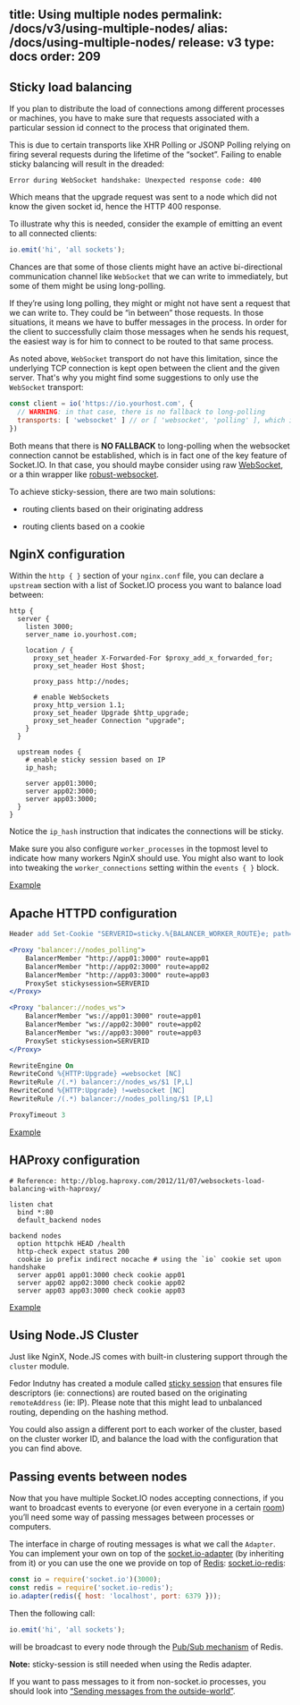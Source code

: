 title: Using multiple nodes
permalink: /docs/v3/using-multiple-nodes/
alias: /docs/using-multiple-nodes/
release: v3
type: docs
order: 209
---

## Sticky load balancing

If you plan to distribute the load of connections among different processes or machines, you have to make sure that requests associated with a particular session id connect to the process that originated them.

This is due to certain transports like XHR Polling or JSONP Polling relying on firing several requests during the lifetime of the &#8220;socket&#8221;. Failing to enable sticky balancing will result in the dreaded:

```
Error during WebSocket handshake: Unexpected response code: 400
```

Which means that the upgrade request was sent to a node which did not know the given socket id, hence the HTTP 400 response.

To illustrate why this is needed, consider the example of emitting an event to all connected clients:

```js
io.emit('hi', 'all sockets');
```

Chances are that some of those clients might have an active bi-directional communication channel like `WebSocket` that we can write to immediately, but some of them might be using long-polling.

If they&#8217;re using long polling, they might or might not have sent a request that we can write to. They could be &#8220;in between&#8221; those requests. In those situations, it means we have to buffer messages in the process. In order for the client to successfully claim those messages when he sends his request, the easiest way is for him to connect to be routed to that same process.

As noted above, `WebSocket` transport do not have this limitation, since the underlying TCP connection is kept open between the client and the given server. That's why you might find some suggestions to only use the `WebSocket` transport:

```js
const client = io('https://io.yourhost.com', {
  // WARNING: in that case, there is no fallback to long-polling
  transports: [ 'websocket' ] // or [ 'websocket', 'polling' ], which is the same thing
})
```

Both means that there is **NO FALLBACK** to long-polling when the websocket connection cannot be established, which is in fact one of the key feature of Socket.IO. In that case, you should maybe consider using raw [WebSocket](https://developer.mozilla.org/en-US/docs/Web/API/WebSocket), or a thin wrapper like [robust-websocket](https://github.com/appuri/robust-websocket).

To achieve sticky-session, there are two main solutions:

- routing clients based on their originating address

- routing clients based on a cookie


## NginX configuration

Within the `http { }` section of your `nginx.conf` file, you can declare a `upstream` section with a list of Socket.IO process you want to balance load between:

```nginx
http {
  server {
    listen 3000;
    server_name io.yourhost.com;

    location / {
      proxy_set_header X-Forwarded-For $proxy_add_x_forwarded_for;
      proxy_set_header Host $host;

      proxy_pass http://nodes;

      # enable WebSockets
      proxy_http_version 1.1;
      proxy_set_header Upgrade $http_upgrade;
      proxy_set_header Connection "upgrade";
    }
  }

  upstream nodes {
    # enable sticky session based on IP
    ip_hash;

    server app01:3000;
    server app02:3000;
    server app03:3000;
  }
}
```

Notice the `ip_hash` instruction that indicates the connections will be sticky.

Make sure you also configure `worker_processes` in the topmost level to indicate how many workers NginX should use. You might also want to look into tweaking the `worker_connections` setting within the `events { }` block.

[Example](https://github.com/socketio/socket.io/tree/master/examples/cluster-nginx)

## Apache HTTPD configuration

```apache
Header add Set-Cookie "SERVERID=sticky.%{BALANCER_WORKER_ROUTE}e; path=/" env=BALANCER_ROUTE_CHANGED

<Proxy "balancer://nodes_polling">
    BalancerMember "http://app01:3000" route=app01
    BalancerMember "http://app02:3000" route=app02
    BalancerMember "http://app03:3000" route=app03
    ProxySet stickysession=SERVERID
</Proxy>

<Proxy "balancer://nodes_ws">
    BalancerMember "ws://app01:3000" route=app01
    BalancerMember "ws://app02:3000" route=app02
    BalancerMember "ws://app03:3000" route=app03
    ProxySet stickysession=SERVERID
</Proxy>

RewriteEngine On
RewriteCond %{HTTP:Upgrade} =websocket [NC]
RewriteRule /(.*) balancer://nodes_ws/$1 [P,L]
RewriteCond %{HTTP:Upgrade} !=websocket [NC]
RewriteRule /(.*) balancer://nodes_polling/$1 [P,L]

ProxyTimeout 3
```

[Example](https://github.com/socketio/socket.io/tree/master/examples/cluster-httpd)

## HAProxy configuration

```
# Reference: http://blog.haproxy.com/2012/11/07/websockets-load-balancing-with-haproxy/

listen chat
  bind *:80
  default_backend nodes

backend nodes
  option httpchk HEAD /health
  http-check expect status 200
  cookie io prefix indirect nocache # using the `io` cookie set upon handshake
  server app01 app01:3000 check cookie app01
  server app02 app02:3000 check cookie app02
  server app03 app03:3000 check cookie app03
```

[Example](https://github.com/socketio/socket.io/tree/master/examples/cluster-haproxy)

## Using Node.JS Cluster

Just like NginX, Node.JS comes with built-in clustering support through the `cluster` module.

Fedor Indutny has created a module called [sticky session](https://github.com/indutny/sticky-session) that ensures file descriptors (ie: connections) are routed based on the originating `remoteAddress` (ie: IP). Please note that this might lead to unbalanced routing, depending on the hashing method.

You could also assign a different port to each worker of the cluster, based on the cluster worker ID, and balance the load with the configuration that you can find above.


## Passing events between nodes

Now that you have multiple Socket.IO nodes accepting connections, if you want to broadcast events to everyone (or even everyone in a certain [room](/docs/v3/rooms/)) you&#8217;ll need some way of passing messages between processes or computers.

The interface in charge of routing messages is what we call the `Adapter`. You can implement your own on top of the [socket.io-adapter](https://github.com/socketio/socket.io-adapter) (by inheriting from it) or you can use the one we provide on top of [Redis](https://redis.io/): [socket.io-redis](https://github.com/socketio/socket.io-redis):

```js
const io = require('socket.io')(3000);
const redis = require('socket.io-redis');
io.adapter(redis({ host: 'localhost', port: 6379 }));
```

Then the following call:

```js
io.emit('hi', 'all sockets');
```

will be broadcast to every node through the [Pub/Sub mechanism](https://redis.io/topics/pubsub) of Redis.

**Note:** sticky-session is still needed when using the Redis adapter.

If you want to pass messages to it from non-socket.io processes, you should look into [&#8220;Sending messages from the outside-world&#8221;](/docs/v3/rooms/#Sending-messages-from-the-outside-world).
